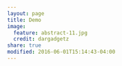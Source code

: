 ```yaml
---
layout: page
title: Demo
image:
  feature: abstract-11.jpg
  credit: dargadgetz
share: true
modified: 2016-06-01T15:14:43-04:00
---
```



